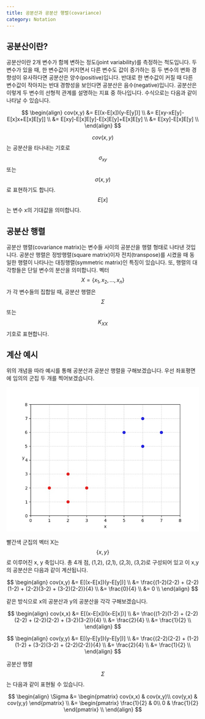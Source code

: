 ```yaml
---
title: 공분산과 공분산 행렬(covariance)
category: Notation
---
```


## 공분산이란?

공분산이란 2개 변수가 함께 변하는 정도(joint variability)를 측정하는 척도입니다.
두 변수가 있을 때, 한 변수값이 커지면서 다른 변수도 값이 증가하는 등 두 변수의 변화 경향성이 유사하다면 공분산은 양수(positive)입니다.
반대로 한 변수값이 커질 때 다른 변수값이 작아지는 반대 경향성을 보인다면 공분산은 음수(negative)입니다.
공분산은 이렇게 두 변수의 선형적 관계를 설명하는 지표 중 하나입니다.
수식으로는 다음과 같이 나타날 수 있습니다.

$$
\begin{align}
cov(x,y) &= E[(x-E[x])(y-E[y])] \\
&= E[xy-xE[y]-E[x]x+E[x]E[y]] \\
&= E[xy]-E[x]E[y]-E[x]E[y]+E[x]E[y] \\
&= E[xy]-E[x]E[y] \\
\end{align}
$$

$$cov(x,y)$$는 공분산을 타나내는 기호로 $$\sigma_{xy}$$ 또는 $$\sigma(x,y)$$로 표현하기도 합니다.
$$E[x]$$는 변수 x의 기대값을 의미합니다.

## 공분산 행렬

공분산 행렬(covariance matrix)는 변수들 사이의 공분산을 행렬 형태로 나타낸 것입니다.
공분산 행렬은 정방행렬(square matrix)이자 전치(transpose)를 시켰을 때 동일한 행렬이 나타나는 대칭행렬(symmetric matrix)인 특징이 있습니다.
또, 행렬의 대각항들은 단일 변수의 분산을 의미합니다.
벡터 $$X = \{x_1, x_2, ... , x_n\}$$가 각 변수들의 집합일 때, 공분산 행렬은 $$\Sigma$$ 또는 $$K_{XX}$$ 기호로 표현합니다.

## 계산 예시

위의 개념을 따라 예시를 통해 공분산과 공분산 행렬을 구해보겠습니다.
우선 좌표평면에 임의의 군집 두 개를 찍어보겠습니다.

![](/public/img/covariance_figure1.JPG "Figure1 of covariance")

빨간색 군집의 벡터 X는 $$\{x,y\}$$로 이루어진 x, y 축입니다.
총 4개 점, (1,2), (2,1), (2,3), (3,2)로 구성되어 있고 이 x,y의 공분산은 다음과 같이 계산됩니다.

$$
\begin{align}
cov(x,y) &= E[(x-E[x])(y-E[y])] \\
&= \frac{(1-2)(2-2) + (2-2)(1-2) + (2-2)(3-2) + (3-2)(2-2)}{4} \\
&= \frac{0}{4} \\
&= 0 \\
\end{align}
$$

같은 방식으로 x의 공분산과 y의 공분산을 각각 구해보겠습니다.

$$
\begin{align}
cov(x,x) &= E[(x-E[x])(x-E[x])] \\
&= \frac{(1-2)(1-2) + (2-2)(2-2) + (2-2)(2-2) + (3-2)(3-2)}{4} \\
&= \frac{2}{4} \\
&= \frac{1}{2} \\
\end{align}
$$

$$
\begin{align}
cov(y,y) &= E[(y-E[y])(y-E[y])] \\
&= \frac{(2-2)(2-2) + (1-2)(1-2) + (3-2)(3-2) + (2-2)(2-2)}{4} \\
&= \frac{2}{4} \\
&= \frac{1}{2} \\
\end{align}
$$

공분산 행렬 $$\Sigma$$는 다음과 같이 표현될 수 있습니다.

$$
\begin{align}
\Sigma &= \begin{pmatrix} cov(x,x) & cov(x,y)\\ cov(y,x) & cov(y,y) \end{pmatrix} \\
&= \begin{pmatrix} \frac{1}{2} & 0\\ 0 & \frac{1}{2} \end{pmatrix} \\
\end{align}
$$


